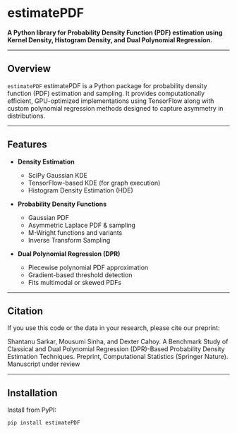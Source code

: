 # estimatePDF

**A Python library for Probability Density Function (PDF) estimation using Kernel Density, Histogram Density, and Dual Polynomial Regression.**

---

## Overview

`estimatePDF` estimatePDF is a Python package for probability density function (PDF) estimation and sampling. It provides computationally efficient, GPU-optimized implementations using TensorFlow along with custom polynomial regression methods designed to capture asymmetry in distributions.

---

## Features

- **Density Estimation**
  - SciPy Gaussian KDE
  - TensorFlow-based KDE (for graph execution)
  - Histogram Density Estimation (HDE)

- **Probability Density Functions**
  - Gaussian PDF
  - Asymmetric Laplace PDF & sampling
  - M-Wright functions and variants
  - Inverse Transform Sampling

- **Dual Polynomial Regression (DPR)**
  - Piecewise polynomial PDF approximation
  - Gradient-based threshold detection
  - Fits multimodal or skewed PDFs


---

## Citation

If you use this code or the data in your research, please cite our preprint:

Shantanu Sarkar, Mousumi Sinha, and Dexter Cahoy.
A Benchmark Study of Classical and Dual Polynomial Regression (DPR)-Based Probability Density Estimation Techniques.
Preprint, Computational Statistics (Springer Nature). Manuscript under review


---

## Installation

Install from PyPI:

```bash
pip install estimatePDF

